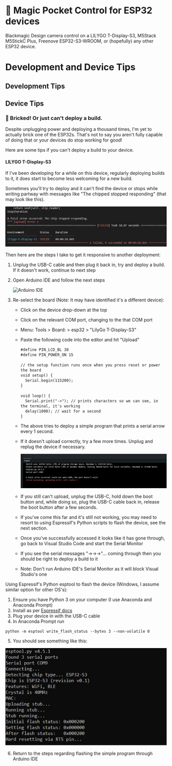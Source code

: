 # :movie_camera: Magic Pocket Control for ESP32 devices
Blackmagic Design camera control on a LILYGO T-Display-S3, M5Stack M5StickC Plus, Freenove ESP32-S3-WROOM, or (hopefully) any other ESP32 device.

# Development and Device Tips

## Development Tips




## Device Tips

### :bricks: Bricked! Or just can't deploy a build.
Despite unplugging power and deploying a thousand times, I'm yet to actually brick one of the ESP32s. That's not to say you aren't fully capable of doing that or your devices do stop working for good!

Here are some tips if you can't deploy a build to your device.

#### LILYGO T-Display-S3
If I've been developing for a while on this device, regularly deploying builds to it, it does start to become less welcoming for a new build.

Sometimes you'll try to deploy and it can't find the device or stops while writing partway with messages like "The chipped stopped responding" (that may look like this).

![Can't deploy to T-Display-S3](Documents/DevTips_TDS3_CantDeploy.jpg)

Then here are the steps I take to get it responsive to another deployment:
1. Unplug the USB-C cable and then plug it back in, try and deploy a build. If it doesn't work, continue to next step
2. Open Arduino IDE and follow the next steps

   ![Arduino IDE](DevTips_TDS3_ArduinoIDE.jpg)

4. Re-select the board (Note: It may have identified it's a different device):
   - Click on the device drop-down at the top
   - Click on the relevant COM port, changing to the that COM port
   - Menu: Tools > Board: <Wrong board name> > esp32 > "LilyGo T-Display-S3"
   - Paste the following code into the editor and hit "Upload"
  
      ```
      #define PIN_LCD_BL 38 
      #define PIN_POWER_ON 15

      // the setup function runs once when you press reset or power the board
      void setup() {
        Serial.begin(115200);
      }

      void loop() {
        Serial.print("->"); // prints characters so we can see, in the terminal, it's working
        delay(1000); // wait for a second
      }
      ```
  
    - The above tries to deploy a simple program that prints a serial arrow every 1 second.
    - If it doesn't upload correctly, try a few more times. Unplug and replug the device if necessary.
   
      ![Can't Upload in Arduino IDE](Documents/DevTips_TDS3_CantUpload.jpg)
   
    - If you still can't upload, unplug the USB-C, hold down the boot button and, while doing so, plug the USB-C cable back in, release the boot button after a few seconds.
    - If you've come this far and it's still not working, you may need to resort to using Espressif's Python scripts to flash the device, see the next section.
    - Once you've successfully accessed it looks like it has gone through, go back to Visual Studio Code and start the Serial Monitor
    - If you see the serial messages "->->->"... coming through then you should be right to deploy a build to it
    - Note: Don't run Arduino IDE's Serial Monitor as it will block Visual Studio's one
  
Using Espressif's Python esptool to flash the device (Windows, I assume similar option for other OS's):
1. Ensure you have Python 3 on your computer (I use Anaconda and Anaconda Prompt)
2. Install as per [Espressif docs](https://docs.espressif.com/projects/esptool/en/latest/esp32/installation.html)
3. Plug your device in with the USB-C cable
4. In Anaconda Prompt run

```
python -m esptool write_flash_status --bytes 3 --non-volatile 0
```
  
5. You should see something like this:

![esptool](Documents/DevTips_DTS3_Esptool.jpg)

6. Return to the steps regarding flashing the simple program through Arduino IDE
